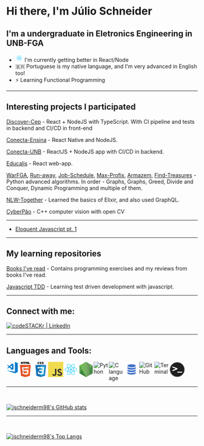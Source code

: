 # Hi there, I'm Júlio Schneider

## I'm a undergraduate in Eletronics Engineering in UNB-FGA

- <img  alt="React" width="20px" src="https://raw.githubusercontent.com/github/explore/80688e429a7d4ef2fca1e82350fe8e3517d3494d/topics/react/react.png" /> I'm currently getting better in React/Node
- 🇧🇷 Portuguese is my native language, and I'm very advanced in English too!
- ⚡ Learning Functional Programming

---

## Interesting projects I participated

[Discover-Cep](https://github.com/discover-cep) - React + NodeJS with TypeScript. With CI pipeline and tests in backend and CI/CD in front-end

[Conecta-Ensina](https://github.com/fga-eps-mds/2020.1-Conecta-Ensina-Wiki) - React Native and NodeJS.

[Conecta-UNB](https://github.com/Conecta-UnB/Conecta-UnB-Wiki) - ReactJS + NodeJS app with CI/CD in backend.

[Educalis](https://github.com/jschneiderm98/residual) - React web-app.

[WarFGA](https://github.com/projeto-de-algoritmos/Grafos1_WarFGA), [Run-away](https://github.com/projeto-de-algoritmos/Grafos2_Run-Away), [Job-Schedule](https://github.com/projeto-de-algoritmos/Greed_Job-Schedule), [Max-Profix](https://github.com/projeto-de-algoritmos/DC_Max-Profit), [Armazem](https://github.com/projeto-de-algoritmos/PD-Armazem), [Find-Treasures](https://github.com/projeto-de-algoritmos/final_findTreasures) - Python advanced algorithms. In order - Graphs, Graphs, Greed, Divide and Conquer, Dynamic Programming and multiple of them.

[NLW-Together](https://github.com/jschneiderm98/nlw-together) - Learned the basics of Elixir, and also used GraphQL.

[CyberPão](https://github.com/jschneiderm98/projetoEmbarcados) - C++ computer vision with open CV

---

<!-- BLOG-POST-LIST:START -->
- [Eloquent Javascript pt. 1](https://dev.to/jschneiderm98/eloquent-javascript-pt-1-4hni)
<!-- BLOG-POST-LIST:END -->

---

## My learning repositories

[Books I've read](https://github.com/jschneiderm98/books) - Contains programming exercises and my reviews from books I've read.

[Javascript TDD](https://github.com/jschneiderm98/js-tdd) - Learning test driven development with javascript.

---

## Connect with me:

[<img  alt="codeSTACKr | LinkedIn" width="50px" src="https://cdn.jsdelivr.net/npm/simple-icons@v3/icons/linkedin.svg" />][linkedin]

---

## Languages and Tools:

<img align="left" alt="Visual Studio Code" width="30px" src="https://raw.githubusercontent.com/github/explore/80688e429a7d4ef2fca1e82350fe8e3517d3494d/topics/visual-studio-code/visual-studio-code.png" />
<img align="left" alt="HTML5" width="40px" src="https://raw.githubusercontent.com/github/explore/80688e429a7d4ef2fca1e82350fe8e3517d3494d/topics/html/html.png" />
<img align="left" alt="CSS3" width="40px" src="https://raw.githubusercontent.com/github/explore/80688e429a7d4ef2fca1e82350fe8e3517d3494d/topics/css/css.png" />
<img align="left" alt="JavaScript" width="40px" src="https://raw.githubusercontent.com/github/explore/80688e429a7d4ef2fca1e82350fe8e3517d3494d/topics/javascript/javascript.png" />
<img align="left" alt="React" width="40px" src="https://raw.githubusercontent.com/github/explore/80688e429a7d4ef2fca1e82350fe8e3517d3494d/topics/react/react.png" />
<img align="left" alt="Node.js" width="40px" src="https://raw.githubusercontent.com/github/explore/80688e429a7d4ef2fca1e82350fe8e3517d3494d/topics/nodejs/nodejs.png" />
<img align="left" alt="Python" width="40px" src="https://raw.githubusercontent.com/gilbarbara/logos/e0babf54f7ac9127942111bf177f549b709a60be/logos/python.svg" />
<img align="left" alt="C language" width="40px" src="https://raw.githubusercontent.com/abranhe/programming-languages-logos/master/src/c/c.svg" />
<img align="left" alt="SQL" width="40px" src="https://raw.githubusercontent.com/github/explore/80688e429a7d4ef2fca1e82350fe8e3517d3494d/topics/sql/sql.png" />

<img align="left" alt="GitHub" width="40px" src="https://github.githubassets.com/images/modules/logos_page/Octocat.png" />
<img align="left" alt="Terminal" width="40px" src="https://www.docker.com/sites/default/files/d8/styles/role_icon/public/2019-07/vertical-logo-monochromatic.png?itok=erja9lKc" />
<img align="left" alt="Terminal" width="40px" src="https://raw.githubusercontent.com/github/explore/80688e429a7d4ef2fca1e82350fe8e3517d3494d/topics/terminal/terminal.png" />

<br />
<br />
<br />

---

<br />

[![jschneiderm98's GitHub stats](https://github-readme-stats.vercel.app/api?username=jschneiderm98&hide=stars&theme=dracula)](https://github.com/jschneiderm98)



---

<br />

[![jschneiderm98's Top Langs](https://github-readme-stats.vercel.app/api/top-langs/?username=jschneiderm98)](https://github.com/jschneiderm98/github-readme-stats)



[linkedin]: https://www.linkedin.com/in/jschneiderm/r

